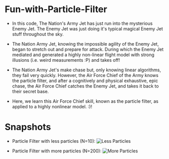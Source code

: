 # Fun-with-Particle-Filter

- In this code, The  Nation's Army Jet has just run into the mysterious Enemy Jet.
The Enemy Jet was just doing it's typical magical Enemy Jet stuff
throughout the sky.

- The Nation Army Jet, knowing the impossible agility of the Enemy Jet, began to
stretch out and prepare for attack.  During which the Enemy Jet mediated and
generated a highly non-linear flight model with strong illusions (i.e. weird measurements :P) and takes off!

- The Nation Army Jet's make chase but, only knowing linear algorithms, they
fail very quickly.  However, the Air Force Chief of the Army knows the
particle filter, and after a cognitively and physical exhaustive, epic
chase, the Air Force Chief catches the Enemy Jet, and takes it back to their secret base.

- Here, we learn this Air Force Chief skill, known as the particle filter, as applied
to a highly nonlinear model. :)!

# Snapshots

- Particle Filter with less particles (N=10):
![Less Particles](https://user-images.githubusercontent.com/44448083/126468757-19d6a806-6b63-4b4a-8dfa-d6bd3df14b4f.png)

- Particle Filter with more particles (N=200):
![More Particles](https://user-images.githubusercontent.com/44448083/126469007-5089c355-f8bb-469f-a434-49394b3447c2.png)
